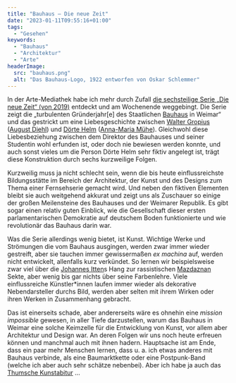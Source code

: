 ```yaml
---
title: "Bauhaus – Die neue Zeit"
date: "2023-01-11T09:55:16+01:00"
tags:
  - "Gesehen"
keywords:
  - "Bauhaus"
  - "Architektur"
  - "Arte"
headerImage:
  src: "bauhaus.png"
  alt: "Das Bauhaus-Logo, 1922 entworfen von Oskar Schlemmer"
---
```


In der Arte-Mediathek habe ich mehr durch Zufall [die sechsteilige Serie „Die neue Zeit“ (von 2019)](https://www.arte.tv/de/videos/RC-023188/die-neue-zeit/) entdeckt und am Wochenende weggebingt. Die Serie zeigt die „turbulenten Gründerjahr[e] des Staatlichen [Bauhaus](https://de.wikipedia.org/wiki/Bauhaus) in Weimar“ und das gestrickt um eine Liebesgeschichte zwischen [Walter Gropius](https://de.wikipedia.org/wiki/Walter_Gropius) ([August Diehl](https://de.wikipedia.org/wiki/August_Diehl)) und [Dörte Helm](https://de.wikipedia.org/wiki/D%C3%B6rte_Helm) ([Anna-Maria Mühe](https://de.wikipedia.org/wiki/Anna_Maria_M%C3%BChe)). Gleichwohl diese Liebesbeziehung zwischen dem Direktor des Bauhauses und seiner Studentin wohl erfunden ist, oder doch nie bewiesen werden konnte, und auch sonst vieles um die Person Dörte Helm sehr fiktiv angelegt ist, trägt diese Konstruktion durch sechs kurzweilige Folgen.

Kurzweilig muss ja nicht schlecht sein, wenn die bis heute einflussreichste Bildungsstätte im Bereich der Architektur, der Kunst und des Designs zum Thema einer Fernsehserie gemacht wird. Und neben den fiktiven Elementen bleibt sie auch weitgehend akkurat und zeigt uns als Zuschauer so einige der großen Meilensteine des Bauhauses und der Weimarer Republik. Es gibt sogar einen relativ guten Einblick, wie die Gesellschaft dieser ersten parlamentarischen Demokratie auf deutschem Boden funktionierte und wie revolutionär das Bauhaus darin war. 

Was die Serie allerdings wenig bietet, ist Kunst. Wichtige Werke und Strömungen die vom Bauhaus ausgingen, werden zwar immer wieder gestreift, aber sie tauchen immer gewissermaßen _ex machina_ auf, werden nicht entwickelt, allenfalls kurz verkündet. So lernen wir beispielsweise zwar viel über die [Johannes Itten](https://de.wikipedia.org/wiki/Johannes_Itten)s Hang zur rassistischen [Mazdaznan](https://de.wikipedia.org/wiki/Mazdaznan) Sekte, aber wenig bis gar nichts über seine Farbenlehre. Viele einflussreiche Künstler\*innen laufen immer wieder als dekorative Nebendarsteller durchs Bild, werden aber selten mit ihrem Wirken oder ihren Werken in Zusammenhang gebracht. 

Das ist einerseits schade, aber andererseits wäre es ohnehin eine _mission impossible_ gewesen, in aller Tiefe darzustellen, warum das Bauhaus in Weimar eine solche Keimzelle für die Entwicklung von Kunst, vor allem aber Architektur und Design war. An deren Folgen wir uns noch heute erfreuen können und manchmal auch mit ihnen hadern. Hauptsache ist am Ende, dass ein paar mehr Menschen lernen, dass u. a. ich etwas anderes mit Bauhaus verbinde, als eine Baumarktkette oder eine Postpunk-Band (welche ich aber auch sehr schätze nebenbei). Aber ich habe ja auch das [Thumsche Kunstabitur](https://couchblog.de/blog/2020/03/03/delmenhorst/) …
